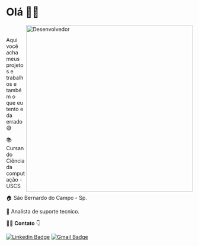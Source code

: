 # Olá 👋🏼
<img src="https://imgur.com/wQggkgV.png" width="450px" align="right" alt="Desenvolvedor" style="max-width:100%;margin-bottom:5px;widht:300px">
<p align="left"> 
<br>
 
 Aqui você acha meus projetos e trabalhos e também o que eu tento e da errado 😅 
 
📚 Cursando Ciência da computação - USCS<br>

🏠 São Bernardo do Campo - Sp.<br>

💼 Analista de suporte tecnico.
</p>

🙋‍♂️ **Contato** 👇
 
[![Linkedin Badge](https://img.shields.io/badge/-Fernando%20Fragassi-blue?style=flat-square&logo=Linkedin&logoColor=white&link=https://www.linkedin.com/in/fernandofragassi/)](https://www.linkedin.com/in/fernandofragassi) [![Gmail Badge](https://img.shields.io/badge/-Fernando%20Fragassi-c14438?style=flat-square&logo=Gmail&logoColor=white&link=mailto:fernandofragassi@gmail.com)](mailto:fernanofrgassi@gmail.com)
